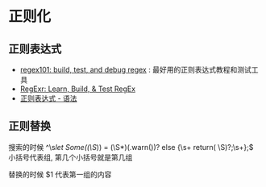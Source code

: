 # 正则化

## 正则表达式
* [regex101: build, test, and debug regex](https://regex101.com/) : 最好用的正则表达式教程和测试工具
* [RegExr: Learn, Build, &amp; Test RegEx](https://regexr.com/)
* [正则表达式 - 语法](https://www.runoob.com/regexp/regexp-syntax.html)

## 正则替换

搜索的时候
^\s*let Some\((\S*)\) = (\S*)(.warn\(\))? else \{\s+ return( \S)?;\s+};$
小括号代表组, 第几个小括号就是第几组

替换的时候
$1 代表第一组的内容


